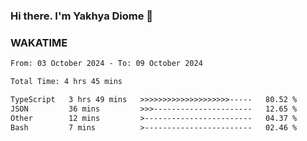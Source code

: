 ### Hi there. I'm Yakhya Diome 👋

### WAKATIME
<!--START_SECTION:waka-->

```txt
From: 03 October 2024 - To: 09 October 2024

Total Time: 4 hrs 45 mins

TypeScript   3 hrs 49 mins   >>>>>>>>>>>>>>>>>>>>-----   80.52 %
JSON         36 mins         >>>----------------------   12.65 %
Other        12 mins         >------------------------   04.37 %
Bash         7 mins          >------------------------   02.46 %
```

<!--END_SECTION:waka-->
